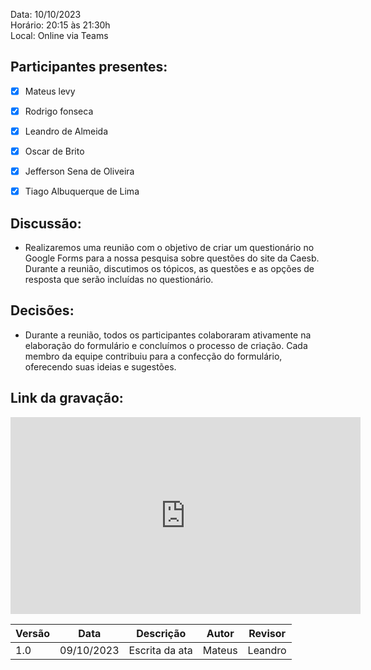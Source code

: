 Data: 10/10/2023 <br>
Horário: 20:15 às 21:30h<br>
Local: Online via Teams

## Participantes presentes:

- [x] Mateus levy
- [x] Rodrigo fonseca
- [x] Leandro de Almeida
- [x] Oscar de Brito
- [x] Jefferson Sena de Oliveira
- [x] Tiago Albuquerque de Lima


## Discussão:

- Realizaremos uma reunião com o objetivo de criar um questionário no Google Forms para a nossa pesquisa sobre questões do site da Caesb. Durante a reunião, discutimos os tópicos, as questões e as opções de resposta que serão incluídas no questionário.

## Decisões:

- Durante a reunião, todos os participantes colaboraram ativamente na elaboração do formulário e concluímos o processo de criação. Cada membro da equipe contribuiu para a confecção do formulário, oferecendo suas ideias e sugestões. 

## Link da gravação:

<center>
<iframe width="560" height="315" src="https://www.youtube.com/embed/GXGT8CqI7wI?si=9SjNpVUUNJMSIoiZ" title="YouTube video player" frameborder="0" allow="accelerometer; autoplay; clipboard-write; encrypted-media; gyroscope; picture-in-picture; web-share" allowfullscreen></iframe>
</center>

<center>

| Versão | Data       | Descrição                | Autor                                       | Revisor                                      |
| ------ |---------- | ------------------------ | ------------------------------------------------ | ------------------------------------------------ |
| 1.0 | 09/10/2023 | Escrita da ata  | Mateus | Leandro |                                       

</center>